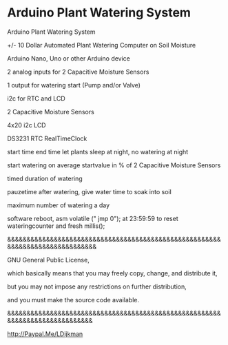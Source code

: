 # Arduino Plant Watering System
Arduino Plant Watering System

+/- 10 Dollar Automated Plant Watering Computer on Soil Moisture

Arduino Nano, Uno or other Arduino device

2 analog inputs for 2 Capacitive Moisture Sensors 

1 output for watering start (Pump and/or Valve)

i2c for RTC and LCD


2 Capacitive Moisture Sensors 

4x20 i2c LCD

DS3231 RTC RealTimeClock

start time end time let plants sleep at night, no watering at night

start watering on average startvalue in % of 2 Capacitive Moisture Sensors 

timed duration of watering

pauzetime after watering, give water time to soak into soil

maximum number of watering a day

software reboot, asm volatile (" jmp 0"); at 23:59:59 to reset wateringcounter and fresh millis();

&&&&&&&&&&&&&&&&&&&&&&&&&&&&&&&&&&&&&&&&&&&&&&&&&&&&&&&&&&&&&&&&&&&&&&&&&&&&&&

GNU General Public License,

which basically means that you may freely copy, change, and distribute it,

but you may not impose any restrictions on further distribution,

and you must make the source code available.

&&&&&&&&&&&&&&&&&&&&&&&&&&&&&&&&&&&&&&&&&&&&&&&&&&&&&&&&&&&&&&&&&&&&&&&&&&&&&


http://Paypal.Me/LDijkman
